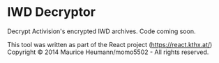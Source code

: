 IWD Decryptor
========

Decrypt Activision's encrypted IWD archives. Code coming soon.

This tool was written as part of the React project (https://react.kthx.at/)  
Copyright © 2014 Maurice Heumann/momo5502 - All rights reserved.  